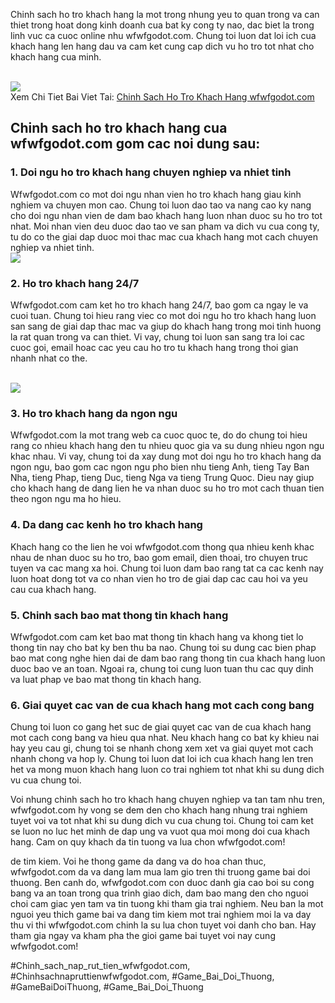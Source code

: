 <p>Chinh sach ho tro khach hang la mot trong nhung yeu to quan trong va can thiet trong hoat dong kinh doanh cua bat ky cong ty nao, dac biet la trong linh vuc ca cuoc online nhu wfwfgodot.com. Chung toi luon dat loi ich cua khach hang len hang dau va cam ket cung cap dich vu ho tro tot nhat cho khach hang cua minh.</p><br><img src="https://wfwfgodot.com/wp-content/uploads/2025/02/logo-gamebai-doi-thuong-1.webp"></br>
Xem Chi Tiet Bai Viet Tai: <a href="https://wfwfgodot.com/chinh-sach-ho-tro-khach-hang-wfwfgodot-com/">Chinh Sach Ho Tro Khach Hang wfwfgodot.com</a><h2>Chinh sach ho tro khach hang cua wfwfgodot.com gom cac noi dung sau:</h2><h3>1. Doi ngu ho tro khach hang chuyen nghiep va nhiet tinh</h3><p>Wfwfgodot.com co mot doi ngu nhan vien ho tro khach hang giau kinh nghiem va chuyen mon cao. Chung toi luon dao tao va nang cao ky nang cho doi ngu nhan vien de dam bao khach hang luon nhan duoc su ho tro tot nhat. Moi nhan vien deu duoc dao tao ve san pham va dich vu cua cong ty, tu do co the giai dap duoc moi thac mac cua khach hang mot cach chuyen nghiep va nhiet tinh.<br><img src="https://wfwfgodot.com/wp-content/uploads/2025/02/chinh-sach-ho-tro-khach-hang-7.webp"></br><h3>2. Ho tro khach hang 24/7</h3><p>Wfwfgodot.com cam ket ho tro khach hang 24/7, bao gom ca ngay le va cuoi tuan. Chung toi hieu rang viec co mot doi ngu ho tro khach hang luon san sang de giai dap thac mac va giup do khach hang trong moi tinh huong la rat quan trong va can thiet. Vi vay, chung toi luon san sang tra loi cac cuoc goi, email hoac cac yeu cau ho tro tu khach hang trong thoi gian nhanh nhat co the.</p><br><img src="https://wfwfgodot.com/wp-content/uploads/2025/02/logo-gamebai-doi-thuong-1.webp"></br><h3>3. Ho tro khach hang da ngon ngu</h3><p>Wfwfgodot.com la mot trang web ca cuoc quoc te, do do chung toi hieu rang co nhieu khach hang den tu nhieu quoc gia va su dung nhieu ngon ngu khac nhau. Vi vay, chung toi da xay dung mot doi ngu ho tro khach hang da ngon ngu, bao gom cac ngon ngu pho bien nhu tieng Anh, tieng Tay Ban Nha, tieng Phap, tieng Duc, tieng Nga va tieng Trung Quoc. Dieu nay giup cho khach hang de dang lien he va nhan duoc su ho tro mot cach thuan tien theo ngon ngu ma ho hieu.<h3>4. Da dang cac kenh ho tro khach hang</h3><p>Khach hang co the lien he voi wfwfgodot.com thong qua nhieu kenh khac nhau de nhan duoc su ho tro, bao gom email, dien thoai, tro chuyen truc tuyen va cac mang xa hoi. Chung toi luon dam bao rang tat ca cac kenh nay luon hoat dong tot va co nhan vien ho tro de giai dap cac cau hoi va yeu cau cua khach hang.</p><h3>5. Chinh sach bao mat thong tin khach hang</h3><p>Wfwfgodot.com cam ket bao mat thong tin khach hang va khong tiet lo thong tin nay cho bat ky ben thu ba nao. Chung toi su dung cac bien phap bao mat cong nghe hien dai de dam bao rang thong tin cua khach hang luon duoc bao ve an toan. Ngoai ra, chung toi cung luon tuan thu cac quy dinh va luat phap ve bao mat thong tin khach hang.<h3>6. Giai quyet cac van de cua khach hang mot cach cong bang</h3><p>Chung toi luon co gang het suc de giai quyet cac van de cua khach hang mot cach cong bang va hieu qua nhat. Neu khach hang co bat ky khieu nai hay yeu cau gi, chung toi se nhanh chong xem xet va giai quyet mot cach nhanh chong va hop ly. Chung toi luon dat loi ich cua khach hang len tren het va mong muon khach hang luon co trai nghiem tot nhat khi su dung dich vu cua chung toi.</p><p>Voi nhung chinh sach ho tro khach hang chuyen nghiep va tan tam nhu tren, wfwfgodot.com hy vong se dem den cho khach hang nhung trai nghiem tuyet voi va tot nhat khi su dung dich vu cua chung toi. Chung toi cam ket se luon no luc het minh de dap ung va vuot qua moi mong doi cua khach hang. Cam on quy khach da tin tuong va lua chon wfwfgodot.com!</p><p>de tim kiem. Voi he thong game da dang va do hoa chan thuc, wfwfgodot.com da va dang lam mua lam gio tren thi truong game bai doi thuong. Ben canh do, wfwfgodot.com con duoc danh gia cao boi su cong bang va an toan trong qua trinh giao dich, dam bao mang den cho nguoi choi cam giac yen tam va tin tuong khi tham gia trai nghiem. Neu ban la mot nguoi yeu thich game bai va dang tim kiem mot trai nghiem moi la va day thu vi thi wfwfgodot.com chinh la su lua chon tuyet voi danh cho ban. Hay tham gia ngay va kham pha the gioi game bai tuyet voi nay cung wfwfgodot.com!</p>
#Chinh_sach_nap_rut_tien_wfwfgodot.com, #Chinhsachnapruttienwfwfgodot.com, #Game_Bai_Doi_Thuong, #GameBaiDoiThuong, #Game_Bai_Doi_Thuong
